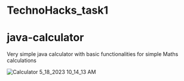# TechnoHacks_task1
# java-calculator
Very simple java calculator with basic functionalities for simple Maths calculations


![Calculator 5_18_2023 10_14_13 AM](https://github.com/pujakumari014/java-calculator/assets/130862856/b2cf73a2-1fcd-45e4-ba42-697f8dcb702c)
